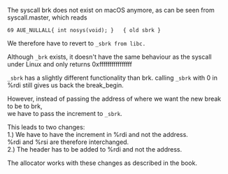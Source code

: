 The syscall brk does not exist on macOS anymore, as can 
be seen from syscall.master, which reads
```
69 AUE_NULLALL{ int nosys(void); }   { old sbrk }  
```
We therefore have to revert to `_sbrk from libc.` 

Although `_brk` exists, it doesn't have the same behaviour as the
syscall under Linux and only returns 0xffffffffffffffff


`_sbrk` has a slightly different functionality than brk.
calling `_sbrk` with 0 in %rdi still gives us back the
break_begin. 

However, instead of passing the address  of where we want the new
break to be to brk,  
we have to pass the increment to `_sbrk`.  
  
This leads to two changes:  
1.) We have to have the increment in %rdi and not the address.  
    %rdi and %rsi are therefore interchanged.  
2.) The header has to be added to %rdi and not the address.  


The allocator works with these changes as described in the book.
